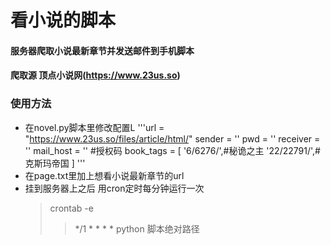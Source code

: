 # 看小说的脚本
#### 服务器爬取小说最新章节并发送邮件到手机脚本
#### 爬取源 顶点小说网(https://www.23us.so)
### 使用方法
+ 在novel.py脚本里修改配置L
    '''url = "https://www.23us.so/files/article/html/"
    sender = ''
    pwd = ''
    receiver = ''
    mail_host = '' #授权码
    book_tags = [
    '6/6276/',#秘诡之主
    '22/22791/',#克斯玛帝国
    ]
    '''
+ 在page.txt里加上想看小说最新章节的url
+ 挂到服务器上之后 用cron定时每分钟运行一次
    > crontab -e 
    > > */1 * * * * python 脚本绝对路径